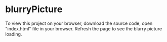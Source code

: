 # blurryPicture
To view this project on your browser, download the source code, open "index.html" file in your browser.
Refresh the page to see the blurry picture loading.
